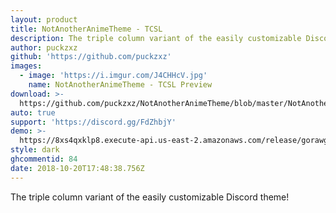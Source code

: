 ```yaml
---
layout: product
title: NotAnotherAnimeTheme - TCSL
description: The triple column variant of the easily customizable Discord theme!
author: puckzxz
github: 'https://github.com/puckzxz'
images:
  - image: 'https://i.imgur.com/J4CHHcV.jpg'
    name: NotAnotherAnimeTheme - TCSL Preview
download: >-
  https://github.com/puckzxz/NotAnotherAnimeTheme/blob/master/NotAnotherAnimeThemeTCSL.theme.css
auto: true
support: 'https://discord.gg/FdZhbjY'
demo: >-
  https://8xs4qxklp8.execute-api.us-east-2.amazonaws.com/release/gorawgit?giturl=/puckzxz/NotAnotherAnimeTheme/master/NotAnotherAnimeThemeTCSL.theme.css
style: dark
ghcommentid: 84
date: 2018-10-20T17:48:38.756Z
---
```

The triple column variant of the easily customizable Discord theme!